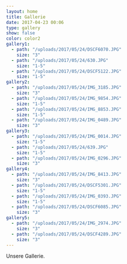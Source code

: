 ```yaml
---
layout: home
title: Gallerie
date: 2017-04-23 00:06
type: gallery
show: false
color: color2
gallery1:
  - path: "/uploads/2017/05/24/DSCF6070.JPG"
    size: "3"
  - path: "/uploads/2017/05/24/630.JPG"
    size: "1-5"
  - path: "/uploads/2017/05/24/DSCF5122.JPG"
    size: "1-5"
gallery2:
  - path: "/uploads/2017/05/24/IMG_3185.JPG"
    size: "3"
  - path: "/uploads/2017/05/24/IMG_9854.JPG"
    size: "1-5"
  - path: "/uploads/2017/05/24/IMG_8853.JPG"
    size: "1-5"
  - path: "/uploads/2017/05/24/IMG_0489.JPG"
    size: "3"
gallery3:
  - path: "/uploads/2017/05/24/IMG_0014.JPG"
    size: "1-5"
  - path: "/uploads/2017/05/24/639.JPG"
    size: "1-5"
  - path: "/uploads/2017/05/24/IMG_0296.JPG"
    size: "3"
gallery4:
  - path: "/uploads/2017/05/24/IMG_8413.JPG"
    size: "3"
  - path: "/uploads/2017/05/24/DSCF5301.JPG"
    size: "1-5"
  - path: "/uploads/2017/05/24/IMG_0393.JPG"
    size: "1-5"
  - path: "/uploads/2017/05/24/DSCF6085.JPG"
    size: "3"
gallery5:
  - path: "/uploads/2017/05/24/IMG_2974.JPG"
    size: "3"
  - path: "/uploads/2017/05/24/DSCF4289.JPG"
    size: "3"
---
```


Unsere Gallerie.
